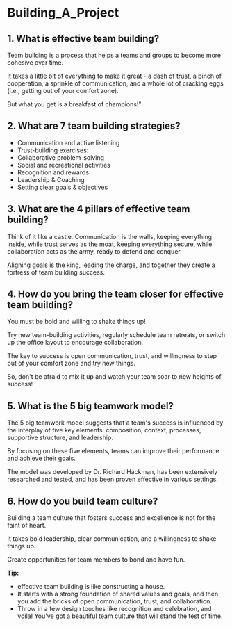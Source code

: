 # Building_A_Project

## 1. What is effective team building?
Team building is a process that helps a teams and groups to become more cohesive over time. 

It takes a little bit of everything to make it great - a dash of trust, a pinch of cooperation, a sprinkle of communication, and a whole lot of cracking eggs (i.e., getting out of your comfort zone). 

But what you get is a breakfast of champions!"

## 2. What are 7 team building strategies?
+ Communication and active listening
+ Trust-building exercises:
+ Collaborative problem-solving
+ Social and recreational activities
+ Recognition and rewards
+ Leadership & Coaching
+ Setting clear goals & objectives

## 3. What are the 4 pillars of effective team building?
Think of it like a castle. Communication is the walls, keeping everything inside, while trust serves as the moat, keeping everything secure, while collaboration acts as the army, ready to defend and conquer. 

Aligning goals is the king, leading the charge, and together they create a fortress of team building success.

## 4. How do you bring the team closer for effective team building?
You must be bold and willing to shake things up!

Try new team-building activities, regularly schedule team retreats, or switch up the office layout to encourage collaboration.

The key to success is open communication, trust, and willingness to step out of your comfort zone and try new things.
 
So, don't be afraid to mix it up and watch your team soar to new heights of success!

## 5. What is the 5 big teamwork model?
The 5 big teamwork model suggests that a team's success is influenced by the interplay of five key elements: composition, context, processes, supportive structure, and leadership.

By focusing on these five elements, teams can improve their performance and achieve their goals. 

The model was developed by Dr. Richard Hackman, has been extensively researched and tested, and has been proven effective in various settings.

## 6. How do you build team culture?
Building a team culture that fosters success and excellence is not for the faint of heart. 

It takes bold leadership, clear communication, and a willingness to shake things up. 

Create opportunities for team members to bond and have fun.

**Tip:** 
+ effective team building is like constructing a house. 
+ It starts with a strong foundation of shared values and goals, and then you add the bricks of open communication, trust, and collaboration. 
+ Throw in a few design touches like recognition and celebration, and voila! You've got a beautiful team culture that will stand the test of time.
